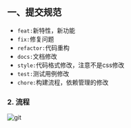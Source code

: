 ## 一、提交规范

+ `feat:`新特性，新功能
+ `fix:`修复问题
+ `refactor:`代码重构
+ `docs:`文档修改
+ `style:`代码格式修改，注意不是css修改
+ `test:`测试用例修改
+ `chore:`构建流程，依赖管理的修改



### 2. 流程

![git](https://pictures.huazai.vip/uPic/git.png)

